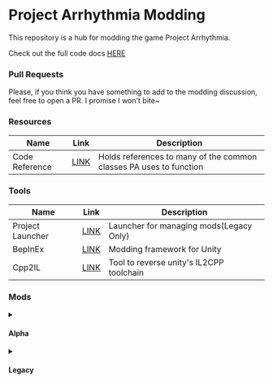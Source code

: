 # Project Arrhythmia Modding
This repository is a hub for modding the game Project Arrhythmia.

Check out the full code docs [HERE](https://lcraver.github.io/pa-modding/)

### Pull Requests
Please, if you think you have something to add to the modding discussion, feel free to open a PR. I promise I won't bite~

### Resources 
| Name | Link | Description |
| ---- | ---- | ----------- |
| Code Reference | [LINK](https://lcraver.github.io/pa-modding/) | Holds references to many of the common classes PA uses to function |

### Tools
| Name | Link | Description |
| ---- | ---- | ----------- |
| Project Launcher | [LINK](https://github.com/RTMecha/ProjectLauncher) | Launcher for managing mods(Legacy Only) |
| BepInEx | [LINK](https://github.com/BepInEx/BepInEx) | Modding framework for Unity |
| Cpp2IL | [LINK](https://github.com/SamboyCoding/Cpp2IL) | Tool to reverse unity's IL2CPP toolchain |


### Mods
<details>
	<summary><h4>Alpha</h4></summary>

Mods made for the Alpha branch of the game. Guide for changing branches [here](https://steamcommunity.com/sharedfiles/filedetails/?id=2278623545)

| Name | Link | Description |
| ---- | ---- | ----------- |
| Replace Prefabs | [LINK](https://github.com/Aiden-ytarame/ReplacePrefab) | Replace a prefab and all its instances with a new one |
| Prefab On Object | [LINK](https://github.com/Aiden-ytarame/PrefabOnObject) | Spawn prefabs in the position (or rotation) of another object |
</details>

<details>
	<summary><h4>Legacy</h4></summary>

Mods in this section were made for a legacy version of the game. It is still accessible via ["legacy" beta](https://steamcommunity.com/sharedfiles/filedetails/?id=2278623545).

| Name | Link | Description |
| ---- | ---- | ----------- |
| BetterLegacy | [LINK](https://github.com/RTMecha/BetterLegacy) | Make Project Arrhythmia (Legacy branch) better with this all encompassing mod!  |
</details>





